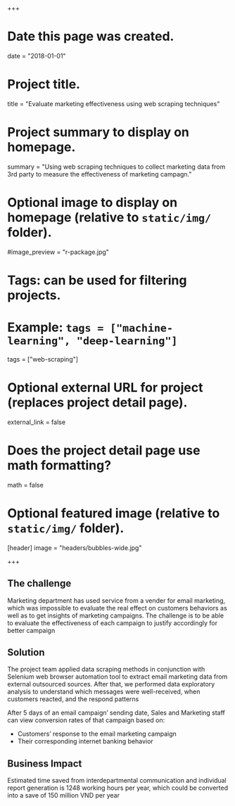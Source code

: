 +++
# Date this page was created.
date = "2018-01-01"

# Project title.
title = "Evaluate marketing effectiveness using web scraping techniques"

# Project summary to display on homepage.
summary = "Using web scraping techniques to collect marketing data from 3rd party to measure the effectiveness of marketing campagn."

# Optional image to display on homepage (relative to `static/img/` folder).
#image_preview = "r-package.jpg"

# Tags: can be used for filtering projects.
# Example: `tags = ["machine-learning", "deep-learning"]`
tags = ["web-scraping"]

# Optional external URL for project (replaces project detail page).
external_link = false

# Does the project detail page use math formatting?
math = false

# Optional featured image (relative to `static/img/` folder).
[header]
image = "headers/bubbles-wide.jpg"

+++

## The challenge

Marketing department has used service from a vender for email marketing, which was impossible to evaluate the real effect on customers behaviors as well as to get insights of marketing campaigns. The challenge is to be able to evaluate the effectiveness of each campaign to justify accordingly for better campaign

## Solution

The project team applied data scraping methods in conjunction with Selenium web browser automation tool to extract email marketing data from external outsourced sources. After that, we performed data exploratory analysis to understand which messages were well-received, when customers reacted, and the respond patterns 

After 5 days of an email campaign’ sending date, Sales and Marketing staff can view conversion rates of that campaign based on:

- Customers’ response to the email marketing campaign 
- Their corresponding internet banking behavior

## Business Impact

Estimated time saved from interdepartmental communication and individual report generation is 1248 working hours per year, which could be converted into a save of 150 million VND per year




